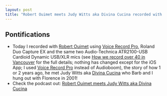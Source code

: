 ```yaml
---
layout: post
title: "Robert Ouimet meets Judy Witts aka Divina Cucina recorded with iOS App Voice Record Pro and Roland Duo Capture EX"
---
```


## Pontifications

* Today I recorded with [Robert Ouimet](https://robertouimet.com/) using [Voice Record Pro](http://rolandtanglao.com/2018/08/01/p1-voice-record-pro-records-stereo-through-ios-lightning-port/), Roland Duo Capture EX and the same two Audio-Technica ATR2100-USB Cardioid Dynamic USB/XLR mics (see [How we record over 40 in Vancouver](http://rolandtanglao.com/2016/11/23/p1-how-we-record-over-40-in-vancouver/) for the full details; nothing has changed except for the iOS App; I used [Voice Record Pro](https://itunes.apple.com/ca/app/voice-record-pro/id546983235?mt=8) instead of Audioboom), the story of how 1 or 2 years ago, he met Judy Witts aka [Divina Cucina](http://divinacucina.com/) who Barb and I hung out with Florence in 2001!
* Check the podcast out: [Robert Ouimet meets Judy Witts aka Divina Cucina](http://roland.micro.blog/2018/08/07/robert-and-i.html)
